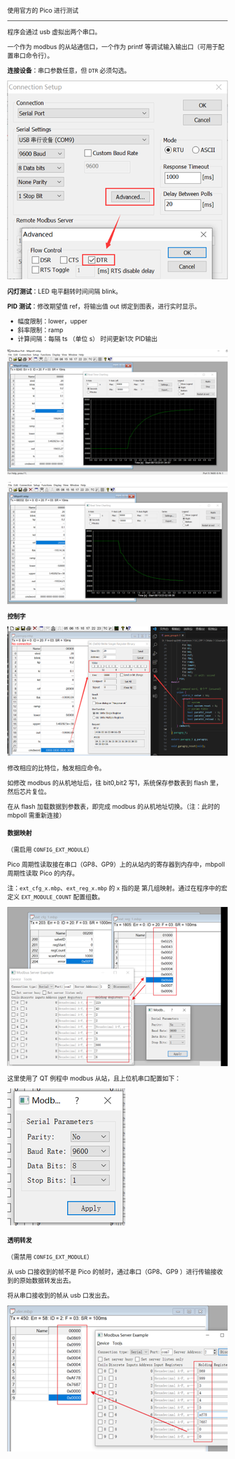 使用官方的 Pico 进行测试

---

程序会通过 usb 虚拟出两个串口。

一个作为 modbus 的从站通信口，一个作为 printf 等调试输入输出口（可用于配置串口命令行）。

**连接设备**：串口参数任意，但 `DTR` 必须勾选。

![1](.assest/README/1.png)

**闪灯测试**：LED 电平翻转时间间隔 blink。

**PID 测试**：修改期望值 ref，将输出值 out 绑定到图表，进行实时显示。

- 幅度限制：lower，upper
- 斜率限制：ramp
- 计算间隔：每隔 ts （单位 s） 时间更新1次 PID输出

![preview1](.assest/README/preview1.png)

![preview2](.assest/README/preview2.png)

**控制字**

![2](.assest/README/2.png)

修改相应的比特位，触发相应命令。

如修改 modbus 的从机地址后，往 bit0,bit2 写1，系统保存参数表到 flash 里，然后芯片复位。

在从 flash 加载数据到参数表，即完成 modbus 的从机地址切换。（注：此时的 mbpoll 需重新连接）

#### 数据映射

（需启用 `CONFIG_EXT_MODULE`）

Pico 周期性读取接在串口（GP8、GP9）上的从站内的寄存器到内存中，mbpoll 周期性读取 Pico 的内存。

注：`ext_cfg_x.mbp`、`ext_reg_x.mbp` 的 `x` 指的是 第几组映射。通过在程序中的宏定义 `EXT_MODULE_COUNT` 配置组数。

![4](.assest/README/4.png)

这里使用了 QT 例程中 modbus 从站，且上位机串口配置如下：

![3](.assest/README/3.png)

#### 透明转发

（需禁用 `CONFIG_EXT_MODULE`）

从 usb 口接收到的帧不是 Pico 的帧时，通过串口（GP8、GP9 ）进行传输接收到的原始数据转发出去。

将从串口接收到的帧从 usb 口发出去。

![transparent_forwarding](.assest/README/transparent_forwarding.png)

